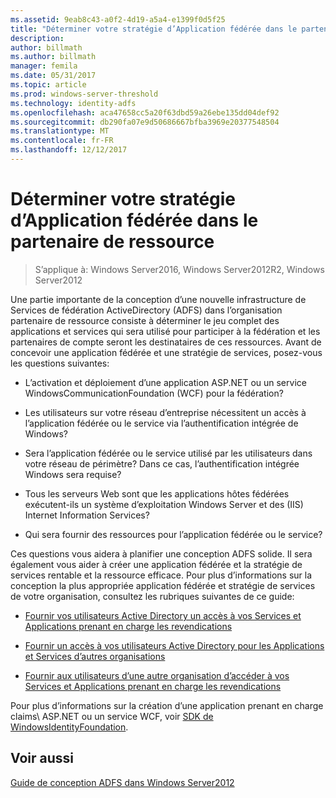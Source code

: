 ```yaml
---
ms.assetid: 9eab8c43-a0f2-4d19-a5a4-e1399f0d5f25
title: "Déterminer votre stratégie d’Application fédérée dans le partenaire de ressource"
description: 
author: billmath
ms.author: billmath
manager: femila
ms.date: 05/31/2017
ms.topic: article
ms.prod: windows-server-threshold
ms.technology: identity-adfs
ms.openlocfilehash: aca47658cc5a20f63dbd59a26ebe135dd04def92
ms.sourcegitcommit: db290fa07e9d50686667bfba3969e20377548504
ms.translationtype: MT
ms.contentlocale: fr-FR
ms.lasthandoff: 12/12/2017
---
```

# <a name="determine-your-federated-application-strategy-in-the-resource-partner"></a>Déterminer votre stratégie d’Application fédérée dans le partenaire de ressource

>S’applique à: Windows Server2016, Windows Server2012R2, Windows Server2012

Une partie importante de la conception d’une nouvelle infrastructure de Services de fédération ActiveDirectory \(ADFS\) dans l’organisation partenaire de ressource consiste à déterminer le jeu complet des applications et services qui sera utilisé pour participer à la fédération et les partenaires de compte seront les destinataires de ces ressources. Avant de concevoir une application fédérée et une stratégie de services, posez-vous les questions suivantes:  
  
-   L’activation et déploiement d’une application ASP.NET ou un service WindowsCommunicationFoundation \(WCF\) pour la fédération?  
  
-   Les utilisateurs sur votre réseau d’entreprise nécessitent un accès à l’application fédérée ou le service via l’authentification intégrée de Windows?  
  
-   Sera l’application fédérée ou le service utilisé par les utilisateurs dans votre réseau de périmètre? Dans ce cas, l’authentification intégrée Windows sera requise?  
  
-   Tous les serveurs Web sont que les applications hôtes fédérées exécutent-ils un système d’exploitation Windows Server et des \(IIS\) Internet Information Services?  
  
-   Qui sera fournir des ressources pour l’application fédérée ou le service?  
  
Ces questions vous aidera à planifier une conception ADFS solide. Il sera également vous aider à créer une application fédérée et la stratégie de services rentable et la ressource efficace. Pour plus d’informations sur la conception la plus appropriée application fédérée et stratégie de services de votre organisation, consultez les rubriques suivantes de ce guide:  
  
-   [Fournir vos utilisateurs Active Directory un accès à vos Services et Applications prenant en charge les revendications](Provide-Your-Active-Directory-Users-Access-to-Your-Claims-Aware-Applications-and-Services.md)  
  
-   [Fournir un accès à vos utilisateurs Active Directory pour les Applications et Services d’autres organisations](Provide-Your-Active-Directory-Users-Access-to-the-Applications-and-Services-of-Other-Organizations.md)  
  
-   [Fournir aux utilisateurs d’une autre organisation d’accéder à vos Services et Applications prenant en charge les revendications](Provide-Users-in-Another-Organization-Access-to-Your-Claims-Aware-Applications-and-Services.md)  
  
Pour plus d’informations sur la création d’une application prenant en charge claims\ ASP.NET ou un service WCF, voir [SDK de WindowsIdentityFoundation](https://go.microsoft.com/fwlink/?LinkId=122266).  
  
## <a name="see-also"></a>Voir aussi
[Guide de conception ADFS dans Windows Server2012](AD-FS-Design-Guide-in-Windows-Server-2012.md)

